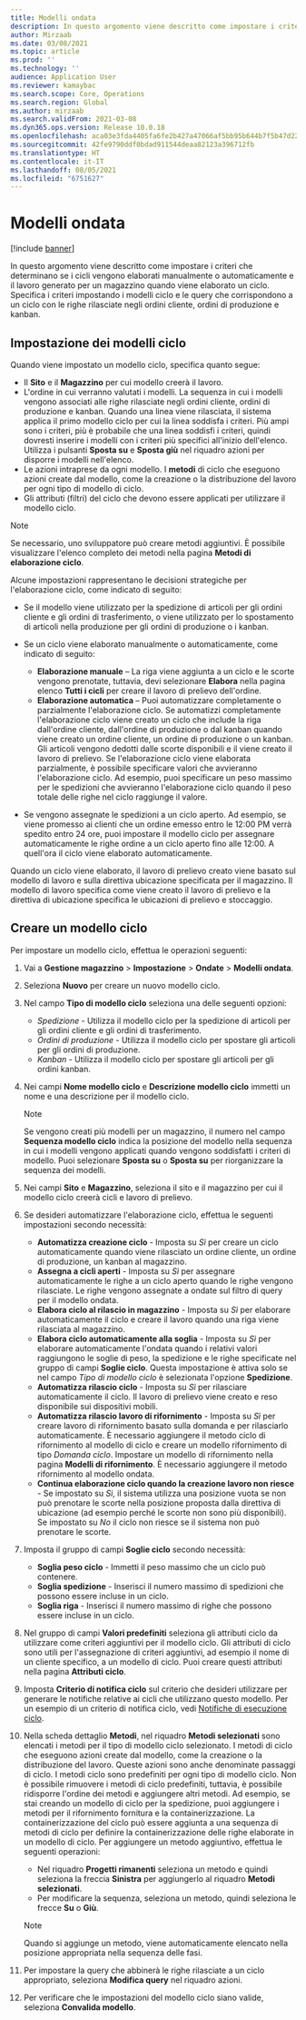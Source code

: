 ```yaml
---
title: Modelli ondata
description: In questo argomento viene descritto come impostare i criteri che determinano se i cicli vengono elaborati manualmente o automaticamente e il lavoro generato per un magazzino quando viene elaborato un ciclo.
author: Mirzaab
ms.date: 03/08/2021
ms.topic: article
ms.prod: ''
ms.technology: ''
audience: Application User
ms.reviewer: kamaybac
ms.search.scope: Core, Operations
ms.search.region: Global
ms.author: mirzaab
ms.search.validFrom: 2021-03-08
ms.dyn365.ops.version: Release 10.0.18
ms.openlocfilehash: aca03e3fda4405fa6fe2b427a47066af5bb95b644b7f5b47d22736347208a8bd
ms.sourcegitcommit: 42fe9790ddf0bdad911544deaa82123a396712fb
ms.translationtype: HT
ms.contentlocale: it-IT
ms.lasthandoff: 08/05/2021
ms.locfileid: "6751627"
---
```

# <a name="wave-templates"></a>Modelli ondata

[!include [banner](../includes/banner.md)]

In questo argomento viene descritto come impostare i criteri che determinano se i cicli vengono elaborati manualmente o automaticamente e il lavoro generato per un magazzino quando viene elaborato un ciclo. Specifica i criteri impostando i modelli ciclo e le query che corrispondono a un ciclo con le righe rilasciate negli ordini cliente, ordini di produzione e kanban.

## <a name="settings-for-wave-templates"></a>Impostazione dei modelli ciclo

Quando viene impostato un modello ciclo, specifica quanto segue:

- Il **Sito** e il **Magazzino** per cui modello creerà il lavoro.
- L'ordine in cui verranno valutati i modelli. La sequenza in cui i modelli vengono associati alle righe rilasciate negli ordini cliente, ordini di produzione e kanban. Quando una linea viene rilasciata, il sistema applica il primo modello ciclo per cui la linea soddisfa i criteri. Più ampi sono i criteri, più è probabile che una linea soddisfi i criteri, quindi dovresti inserire i modelli con i criteri più specifici all'inizio dell'elenco. Utilizza i pulsanti **Sposta su** e **Sposta giù** nel riquadro azioni per disporre i modelli nell'elenco.
- Le azioni intraprese da ogni modello. I **metodi** di ciclo che eseguono azioni create dal modello, come la creazione o la distribuzione del lavoro per ogni tipo di modello di ciclo.
- Gli attributi (filtri) del ciclo che devono essere applicati per utilizzare il modello ciclo.

> [!NOTE]
> Se necessario, uno sviluppatore può creare metodi aggiuntivi. È possibile visualizzare l'elenco completo dei metodi nella pagina **Metodi di elaborazione ciclo**.

Alcune impostazioni rappresentano le decisioni strategiche per l'elaborazione ciclo, come indicato di seguito:

- Se il modello viene utilizzato per la spedizione di articoli per gli ordini cliente e gli ordini di trasferimento, o viene utilizzato per lo spostamento di articoli nella produzione per gli ordini di produzione o i kanban.
- Se un ciclo viene elaborato manualmente o automaticamente, come indicato di seguito:

  - **Elaborazione manuale** – La riga viene aggiunta a un ciclo e le scorte vengono prenotate, tuttavia, devi selezionare **Elabora** nella pagina elenco **Tutti i cicli** per creare il lavoro di prelievo dell'ordine.
  - **Elaborazione automatica** – Puoi automatizzare completamente o parzialmente l'elaborazione ciclo. Se automatizzi completamente l'elaborazione ciclo viene creato un ciclo che include la riga dall'ordine cliente, dall'ordine di produzione o dal kanban quando viene creato un ordine cliente, un ordine di produzione o un kanban. Gli articoli vengono dedotti dalle scorte disponibili e il viene creato il lavoro di prelievo. Se l'elaborazione ciclo viene elaborata parzialmente, è possibile specificare valori che avvieranno l'elaborazione ciclo. Ad esempio, puoi specificare un peso massimo per le spedizioni che avvieranno l'elaborazione ciclo quando il peso totale delle righe nel ciclo raggiunge il valore.

- Se vengono assegnate le spedizioni a un ciclo aperto. Ad esempio, se viene promesso ai clienti che un ordine emesso entro le 12:00 PM verrà spedito entro 24 ore, puoi impostare il modello ciclo per assegnare automaticamente le righe ordine a un ciclo aperto fino alle 12:00. A quell'ora il ciclo viene elaborato automaticamente.

Quando un ciclo viene elaborato, il lavoro di prelievo creato viene basato sul modello di lavoro e sulla direttiva ubicazione specificata per il magazzino. Il modello di lavoro specifica come viene creato il lavoro di prelievo e la direttiva di ubicazione specifica le ubicazioni di prelievo e stoccaggio.

## <a name="create-a-wave-template"></a>Creare un modello ciclo

Per impostare un modello ciclo, effettua le operazioni seguenti:

1. Vai a **Gestione magazzino** \> **Impostazione** \> **Ondate** \> **Modelli ondata**.
1. Seleziona **Nuovo** per creare un nuovo modello ciclo.
1. Nel campo **Tipo di modello ciclo** seleziona una delle seguenti opzioni:

    - *Spedizione* - Utilizza il modello ciclo per la spedizione di articoli per gli ordini cliente e gli ordini di trasferimento.
    - *Ordini di produzione* - Utilizza il modello ciclo per spostare gli articoli per gli ordini di produzione.
    - *Kanban* - Utilizza il modello ciclo per spostare gli articoli per gli ordini kanban.

1. Nei campi **Nome modello ciclo** e **Descrizione modello ciclo** immetti un nome e una descrizione per il modello ciclo.

    > [!NOTE]
    > Se vengono creati più modelli per un magazzino, il numero nel campo **Sequenza modello ciclo** indica la posizione del modello nella sequenza in cui i modelli vengono applicati quando vengono soddisfatti i criteri di modello. Puoi selezionare **Sposta su** o **Sposta su** per riorganizzare la sequenza dei modelli.

1. Nei campi **Sito** e **Magazzino**, seleziona il sito e il magazzino per cui il modello ciclo creerà cicli e lavoro di prelievo.
1. Se desideri automatizzare l'elaborazione ciclo, effettua le seguenti impostazioni secondo necessità:

    - **Automatizza creazione ciclo** - Imposta su *Sì* per creare un ciclo automaticamente quando viene rilasciato un ordine cliente, un ordine di produzione, un kanban al magazzino.
    - **Assegna a cicli aperti** - Imposta su *Sì* per assegnare automaticamente le righe a un ciclo aperto quando le righe vengono rilasciate. Le righe vengono assegnate a ondate sul filtro di query per il modello ondata.
    - **Elabora ciclo al rilascio in magazzino** - Imposta su *Sì* per elaborare automaticamente il ciclo e creare il lavoro quando una riga viene rilasciata al magazzino.
    - **Elabora ciclo automaticamente alla soglia** - Imposta su *Sì* per elaborare automaticamente l'ondata quando i relativi valori raggiungono le soglie di peso, la spedizione e le righe specificate nel gruppo di campi **Soglie ciclo**. Questa impostazione è attiva solo se nel campo *Tipo di modello ciclo* è selezionata l'opzione **Spedizione**.
    - **Automatizza rilascio ciclo** - Imposta su *Sì* per rilasciare automaticamente il ciclo. Il lavoro di prelievo viene creato e reso disponibile sui dispositivi mobili.
    - **Automatizza rilascio lavoro di rifornimento** - Imposta su *Sì* per creare lavoro di rifornimento basato sulla domanda e per rilasciarlo automaticamente. È necessario aggiungere il metodo ciclo di rifornimento al modello di ciclo e creare un modello rifornimento di tipo *Domanda ciclo*. Impostare un modello di rifornimento nella pagina **Modelli di rifornimento**. È necessario aggiungere il metodo rifornimento al modello ondata.
    - **Continua elaborazione ciclo quando la creazione lavoro non riesce** - Se impostato su *Sì*, il sistema utilizza una posizione vuota se non può prenotare le scorte nella posizione proposta dalla direttiva di ubicazione (ad esempio perché le scorte non sono più disponibili). Se impostato su *No* il ciclo non riesce se il sistema non può prenotare le scorte.

1. Imposta il gruppo di campi **Soglie ciclo** secondo necessità:
    - **Soglia peso ciclo** - Immetti il peso massimo che un ciclo può contenere.
    - **Soglia spedizione** - Inserisci il numero massimo di spedizioni che possono essere incluse in un ciclo.
    - **Soglia riga** - Inserisci il numero massimo di righe che possono essere incluse in un ciclo.

1. Nel gruppo di campi **Valori predefiniti** seleziona gli attributi ciclo da utilizzare come criteri aggiuntivi per il modello ciclo. Gli attributi di ciclo sono utili per l'assegnazione di criteri aggiuntivi, ad esempio il nome di un cliente specifico, a un modello di ciclo. Puoi creare questi attributi nella pagina **Attributi ciclo**. 

1. Imposta **Criterio di notifica ciclo** sul criterio che desideri utilizzare per generare le notifiche relative ai cicli che utilizzano questo modello. Per un esempio di un criterio di notifica ciclo, vedi [Notifiche di esecuzione ciclo](wave-execution-notifications.md).

1. Nella scheda dettaglio **Metodi**, nel riquadro **Metodi selezionati** sono elencati i metodi per il tipo di modello ciclo selezionato. I metodi di ciclo che eseguono azioni create dal modello, come la creazione o la distribuzione del lavoro. Queste azioni sono anche denominate passaggi di ciclo. I metodi ciclo sono predefiniti per ogni tipo di modello ciclo. Non è possibile rimuovere i metodi di ciclo predefiniti, tuttavia, è possibile ridisporre l'ordine dei metodi e aggiungere altri metodi. Ad esempio, se stai creando un modello di ciclo per la spedizione, puoi aggiungere i metodi per il rifornimento fornitura e la containerizzazione. La containerizzazione del ciclo può essere aggiunta a una sequenza di metodi di ciclo per definire la containerizzazione delle righe elaborate in un modello di ciclo. Per aggiungere un metodo aggiuntivo, effettua le seguenti operazioni:

    - Nel riquadro **Progetti rimanenti** seleziona un metodo e quindi seleziona la freccia **Sinistra** per aggiungerlo al riquadro **Metodi selezionati**.
    - Per modificare la sequenza, seleziona un metodo, quindi seleziona le frecce **Su** o **Giù**.

    > [!NOTE]
    > Quando si aggiunge un metodo, viene automaticamente elencato nella posizione appropriata nella sequenza delle fasi.

1. Per impostare la query che abbinerà le righe rilasciate a un ciclo appropriato, seleziona **Modifica query** nel riquadro azioni.
1. Per verificare che le impostazioni del modello ciclo siano valide, seleziona **Convalida modello**.
